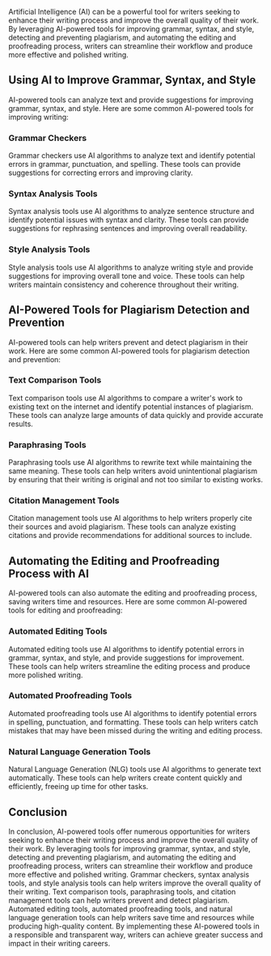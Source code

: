 
Artificial Intelligence (AI) can be a powerful tool for writers seeking to enhance their writing process and improve the overall quality of their work. By leveraging AI-powered tools for improving grammar, syntax, and style, detecting and preventing plagiarism, and automating the editing and proofreading process, writers can streamline their workflow and produce more effective and polished writing.

Using AI to Improve Grammar, Syntax, and Style
----------------------------------------------

AI-powered tools can analyze text and provide suggestions for improving grammar, syntax, and style. Here are some common AI-powered tools for improving writing:

### Grammar Checkers

Grammar checkers use AI algorithms to analyze text and identify potential errors in grammar, punctuation, and spelling. These tools can provide suggestions for correcting errors and improving clarity.

### Syntax Analysis Tools

Syntax analysis tools use AI algorithms to analyze sentence structure and identify potential issues with syntax and clarity. These tools can provide suggestions for rephrasing sentences and improving overall readability.

### Style Analysis Tools

Style analysis tools use AI algorithms to analyze writing style and provide suggestions for improving overall tone and voice. These tools can help writers maintain consistency and coherence throughout their writing.

AI-Powered Tools for Plagiarism Detection and Prevention
--------------------------------------------------------

AI-powered tools can help writers prevent and detect plagiarism in their work. Here are some common AI-powered tools for plagiarism detection and prevention:

### Text Comparison Tools

Text comparison tools use AI algorithms to compare a writer's work to existing text on the internet and identify potential instances of plagiarism. These tools can analyze large amounts of data quickly and provide accurate results.

### Paraphrasing Tools

Paraphrasing tools use AI algorithms to rewrite text while maintaining the same meaning. These tools can help writers avoid unintentional plagiarism by ensuring that their writing is original and not too similar to existing works.

### Citation Management Tools

Citation management tools use AI algorithms to help writers properly cite their sources and avoid plagiarism. These tools can analyze existing citations and provide recommendations for additional sources to include.

Automating the Editing and Proofreading Process with AI
-------------------------------------------------------

AI-powered tools can also automate the editing and proofreading process, saving writers time and resources. Here are some common AI-powered tools for editing and proofreading:

### Automated Editing Tools

Automated editing tools use AI algorithms to identify potential errors in grammar, syntax, and style, and provide suggestions for improvement. These tools can help writers streamline the editing process and produce more polished writing.

### Automated Proofreading Tools

Automated proofreading tools use AI algorithms to identify potential errors in spelling, punctuation, and formatting. These tools can help writers catch mistakes that may have been missed during the writing and editing process.

### Natural Language Generation Tools

Natural Language Generation (NLG) tools use AI algorithms to generate text automatically. These tools can help writers create content quickly and efficiently, freeing up time for other tasks.

Conclusion
----------

In conclusion, AI-powered tools offer numerous opportunities for writers seeking to enhance their writing process and improve the overall quality of their work. By leveraging tools for improving grammar, syntax, and style, detecting and preventing plagiarism, and automating the editing and proofreading process, writers can streamline their workflow and produce more effective and polished writing. Grammar checkers, syntax analysis tools, and style analysis tools can help writers improve the overall quality of their writing. Text comparison tools, paraphrasing tools, and citation management tools can help writers prevent and detect plagiarism. Automated editing tools, automated proofreading tools, and natural language generation tools can help writers save time and resources while producing high-quality content. By implementing these AI-powered tools in a responsible and transparent way, writers can achieve greater success and impact in their writing careers.
